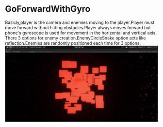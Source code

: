 # GoForwardWithGyro
Basicly,player is the camera and enemies moving to the player.Player must move forward without hitting obstacles.Player always moves forward but phone's gyroscope is used for movement in the horizontal and vertical axis.
There 3 options for enemy creation.EnemyCircleSnake option acts like reflection.Enemies are randomly positioned each time for 3 options.
![](ImagesForGitHub/boxobstacle.png)
